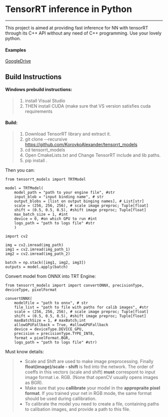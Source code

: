 TensorRT inference in Python
===================
----------
This project is aimed at providing fast inference for NN with tensorRT through its C++ API without any need of C++ programming. Use your lovely python.

#### Examples
[GoogleDrive](https://drive.google.com/open?id=1mdh9E0s5SNf48scuUvrheff345cOfaRf)

Build Instructions
-------------
#### Windows prebuild instructions:

> 1) install Visual Studio
> 2) THEN install CUDA (make sure that VS version satisfies cuda requirements

#### Build:

> 1) Download TensorRT library and extract it.
> 2) git clone --recursive https://github.com/KorovkoAlexander/tensorrt_models
> 3) cd tensorrt_models
> 4) Open CmakeLists.txt and Change TensorRT include and lib paths.
> 5) pip install .

Then you can:
```
from tensorrt_models import TRTModel

model = TRTModel(
	model_path = "path to your engine file", #str 
	input_blob = "input binding name", # str 
	output_blobs = [list on output binging names], # List[str]
	scale = (256, 256, 256), # scale image preproc; Tuple[float]
	shift = (0.5, 0.5, 0.5), #shift image preproc; Tuple[float] 
	max_batch_size = 1, #int
	device = 0, #on which GPU to run #int
	logs_path = "path to logs file" #str
	)

import cv2

img = cv2.imread(img_path)
img1 = cv2.imread(img_path_1)
img2 = cv2.imread(img_path_2)

batch = np.stack([img1, img2, img3])
outputs = model.apply(batch)
```
Convert model from ONNX into TRT Engine:
```
from tensorrt_models import import convertONNX, precisionType, deviceType, pixelFormat

convertONNX(
	modelFile = "path to onnx", # str
	file_list = "path to file with paths for calib images", #str
	scale = (256, 256, 256), # scale image preproc; Tuple[float]
	shift = (0.5, 0.5, 0.5), #shift image preproc; Tuple[float]
    maxBatchSize = 1, # maxBatch;int
    allowGPUFallback = True, #allowGPUFallback 
    device = deviceType.DEVICE_GPU, 
    precision = precisionType.TYPE_INT8,
    format = pixelFormat.BGR,
    logs_path = "path to logs file" #str)
```
Must know details:
>- Scale and Shift are used to make image preprocessing. Finally **float(image)/scale - shift** is fed into the network. The order of coeffs in this vectors (scale and shift) **must** correspont to input image format i.e. RGB. (None that openCV usually opens images as BGR).
>- Make sure that you **callibrate** your model in the **appropraite pixel format**. If you trained your net in RGB mode, the same format should be used during callibration.
>- To calibrate the model you need to create a file, containing paths to calibation images, and provide a path to this file.






